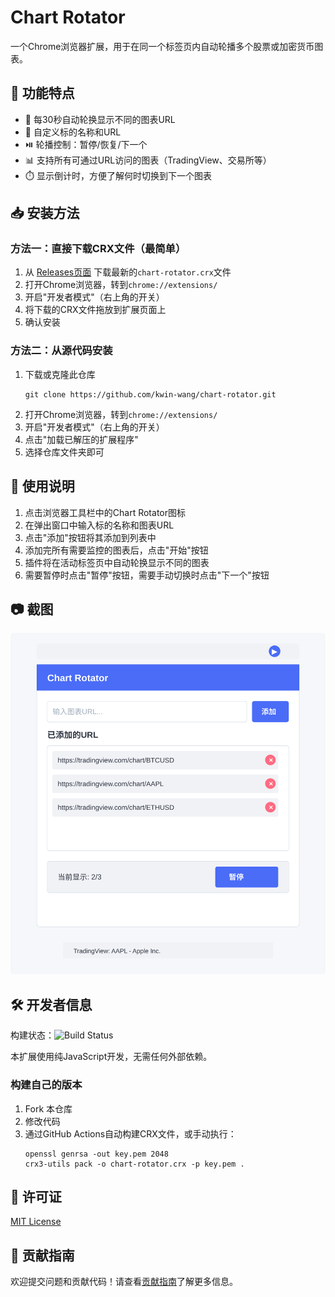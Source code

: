 # Chart Rotator

一个Chrome浏览器扩展，用于在同一个标签页内自动轮播多个股票或加密货币图表。

## 🌟 功能特点

- 🔄 每30秒自动轮换显示不同的图表URL
- 📝 自定义标的名称和URL
- ⏯️ 轮播控制：暂停/恢复/下一个
- 📊 支持所有可通过URL访问的图表（TradingView、交易所等）
- ⏱️ 显示倒计时，方便了解何时切换到下一个图表

## 📥 安装方法

### 方法一：直接下载CRX文件（最简单）

1. 从 [Releases页面](https://github.com/kwin-wang/chart-rotator/releases) 下载最新的`chart-rotator.crx`文件
2. 打开Chrome浏览器，转到`chrome://extensions/`
3. 开启"开发者模式"（右上角的开关）
4. 将下载的CRX文件拖放到扩展页面上
5. 确认安装

### 方法二：从源代码安装

1. 下载或克隆此仓库
   ```
   git clone https://github.com/kwin-wang/chart-rotator.git
   ```
2. 打开Chrome浏览器，转到`chrome://extensions/`
3. 开启"开发者模式"（右上角的开关）
4. 点击"加载已解压的扩展程序"
5. 选择仓库文件夹即可

## 🔧 使用说明

1. 点击浏览器工具栏中的Chart Rotator图标
2. 在弹出窗口中输入标的名称和图表URL
3. 点击"添加"按钮将其添加到列表中
4. 添加完所有需要监控的图表后，点击"开始"按钮
5. 插件将在活动标签页中自动轮换显示不同的图表
6. 需要暂停时点击"暂停"按钮，需要手动切换时点击"下一个"按钮

## 📷 截图

![Chart Rotator 截图](chart-rotator-ui.svg)

## 🛠️ 开发者信息

构建状态：![Build Status](https://github.com/yourusername/chart-rotator/actions/workflows/build-crx.yml/badge.svg)

本扩展使用纯JavaScript开发，无需任何外部依赖。

### 构建自己的版本

1. Fork 本仓库
2. 修改代码
3. 通过GitHub Actions自动构建CRX文件，或手动执行：
   ```
   openssl genrsa -out key.pem 2048
   crx3-utils pack -o chart-rotator.crx -p key.pem .
   ```

## 📝 许可证

[MIT License](LICENSE)

## 🙏 贡献指南

欢迎提交问题和贡献代码！请查看[贡献指南](CONTRIBUTING.md)了解更多信息。